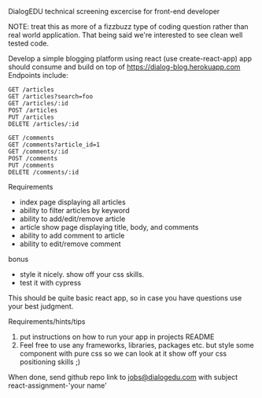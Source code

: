 DialogEDU technical screening excercise for front-end developer

NOTE: treat this as more of a fizzbuzz type of coding question rather than real world application. That being said we're interested to see clean well tested code.


Develop a simple blogging platform using react (use create-react-app)
app should consume and build on top of https://dialog-blog.herokuapp.com
  Endpoints include:

    GET /articles
    GET /articles?search=foo
    GET /articles/:id
    POST /articles
    PUT /articles
    DELETE /articles/:id

    GET /comments
    GET /comments?article_id=1
    GET /comments/:id
    POST /comments
    PUT /comments
    DELETE /comments/:id


Requirements
  - index page displaying all articles
  - ability to filter articles by keyword
  - ability to add/edit/remove article
  - article show page displaying title, body, and comments
  - ability to add comment to article
  - ability to edit/remove comment

bonus
  - style it nicely. show off your css skills.
  - test it with cypress


This should be quite basic react app, so in case you have questions use your best judgment.

Requirements/hints/tips

  1. put instructions on how to run your app in projects README
  2. Feel free to use any frameworks, libraries, packages etc.
      but style some component with pure css so we can look at it
      show off your css positioning skills ;)

When done, send github repo link to jobs@dialogedu.com with subject react-assignment-'your name'
